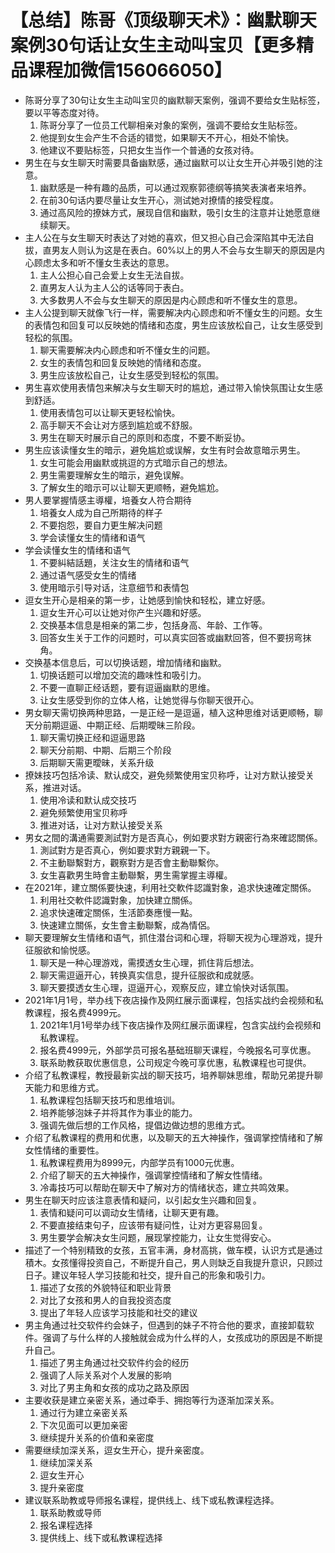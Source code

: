 # 【总结】陈哥《顶级聊天术》：幽默聊天案例30句话让女生主动叫宝贝【更多精品课程加微信156066050】

-   陈哥分享了30句让女生主动叫宝贝的幽默聊天案例，强调不要给女生贴标签，要以平等态度对待。
    1.  陈哥分享了一位员工代聊相亲对象的案例，强调不要给女生贴标签。
    2.  他提到女生会产生不合适的错觉，如果聊天不开心，相处不愉快。
    3.  他建议不要贴标签，只把女生当作一个普通的女孩对待。
-   男生在与女生聊天时需要具备幽默感，通过幽默可以让女生开心并吸引她的注意。
    1.  幽默感是一种有趣的品质，可以通过观察郭德纲等搞笑表演者来培养。
    2.  在前30句话内要尽量让女生开心，测试她对撩情的接受程度。
    3.  通过高风险的撩妹方式，展现自信和幽默，吸引女生的注意并让她愿意继续聊天。
-   主人公在与女生聊天时表达了对她的喜欢，但又担心自己会深陷其中无法自拔，直男友人则认为这是在表白。60%以上的男人不会与女生聊天的原因是内心顾虑太多和听不懂女生表达的意思。
    1.  主人公担心自己会爱上女生无法自拔。
    2.  直男友人认为主人公的话等同于表白。
    3.  大多数男人不会与女生聊天的原因是内心顾虑和听不懂女生的意思。
-   主人公提到聊天就像飞行一样，需要解决内心顾虑和听不懂女生的问题。女生的表情包和回复可以反映她的情绪和态度，男生应该放松自己，让女生感受到轻松的氛围。
    1.  聊天需要解决内心顾虑和听不懂女生的问题。
    2.  女生的表情包和回复反映她的情绪和态度。
    3.  男生应该放松自己，让女生感受到轻松的氛围。
-   男生喜欢使用表情包来解决与女生聊天时的尴尬，通过带入愉快氛围让女生感到舒适。
    1.  使用表情包可以让聊天更轻松愉快。
    2.  高手聊天不会让对方感到尴尬或不舒服。
    3.  男生在聊天时展示自己的原则和态度，不要不断妥协。
-   男生应该读懂女生的暗示，避免尴尬或误解，女生有时会故意暗示男生。
    1.  女生可能会用幽默或挑逗的方式暗示自己的想法。
    2.  男生需要理解女生的暗示，避免误解。
    3.  了解女生的暗示可以让聊天更顺畅，避免尴尬。
-   男人要掌握情感主導權，培養女人符合期待
    1.  培養女人成为自己所期待的样子
    2.  不要抱怨，要自力更生解决问题
    3.  学会读懂女生的情绪和语气
-   学会读懂女生的情绪和语气
    1.  不要糾結話題，关注女生的情绪和语气
    2.  通过语气感受女生的情绪
    3.  使用暗示引导对话，注意细节和表情包
-   逗女生开心是相亲的第一步，让她感到愉快和轻松，建立好感。
    1.  逗女生开心可以让她对你产生兴趣和好感。
    2.  交换基本信息是相亲的第二步，包括身高、年龄、工作等。
    3.  回答女生关于工作的问题时，可以真实回答或幽默回答，但不要拐弯抹角。
-   交换基本信息后，可以切换话题，增加情绪和幽默。
    1.  切换话题可以增加交流的趣味性和吸引力。
    2.  不要一直聊正经话题，要有逗逼幽默的思维。
    3.  让女生感受到你的立体人格，让她觉得与你聊天很开心。
-   男女聊天需切换两种思路，一是正经一是逗逼，植入这种思维对话更顺畅，聊天分前期逗逼、中期正经、后期曖昧三阶段。
    1.  聊天需切换正经和逗逼思路
    2.  聊天分前期、中期、后期三个阶段
    3.  后期聊天需更曖昧，关系升级
-   撩妹技巧包括冷读、默认成交，避免频繁使用宝贝称呼，让对方默认接受关系，推进对话。
    1.  使用冷读和默认成交技巧
    2.  避免频繁使用宝贝称呼
    3.  推进对话，让对方默认接受关系
-   男女之間的溝通需要測試對方是否真心，例如要求對方親密行為來確認關係。
    1.  測試對方是否真心，例如要求對方親親一下。
    2.  不主動聯繫對方，觀察對方是否會主動聯繫你。
    3.  女生喜歡男生時會主動聯繫，男生需掌握主導權。
-   在2021年，建立關係要快速，利用社交軟件認識對象，追求快速確定關係。
    1.  利用社交軟件認識對象，加快建立關係。
    2.  追求快速確定關係，生活節奏應慢一點。
    3.  快速建立關係，女生會主動聯繫，成為情侶。
-   聊天要理解女生情绪和语气，抓住潜台词和心理，将聊天视为心理游戏，提升征服欲和愉悦感。
    1.  聊天是一种心理游戏，需摸透女生心理，抓住背后想法。
    2.  聊天需逗逼开心，转换真实信息，提升征服欲和成就感。
    3.  聊天要摸透女生心理，逗逼开心，观察反应，建立愉快对话氛围。
-   2021年1月1号，举办线下夜店操作及网红展示面课程，包括实战约会视频和私教课程，报名费4999元。
    1.  2021年1月1号举办线下夜店操作及网红展示面课程，包含实战约会视频和私教课程。
    2.  报名费4999元，外部学员可报名基础班聊天课程，今晚报名可享优惠。
    3.  联系助教获取优惠信息，公司规定今晚可享优惠，私教课程也可提供。
-   介绍了私教课程，教授最新实战的聊天技巧，培养聊妹思维，帮助兄弟提升聊天能力和思维方式。
    1.  私教课程包括聊天技巧和思维培训。
    2.  培养能够泡妹子并将其作为事业的能力。
    3.  强调先做后想的工作风格，提倡边做边想的思维方式。
-   介绍了私教课程的费用和优惠，以及聊天的五大神操作，强调掌控情绪和了解女性情绪的重要性。
    1.  私教课程费用为8999元，内部学员有1000元优惠。
    2.  介绍了聊天的五大神操作，强调掌控情绪和了解女性情绪。
    3.  冷毒技巧可以帮助在聊天中了解对方的情绪状态，建立共鸣效果。
-   男生在聊天时应该注意表情和疑问，以引起女生兴趣和回复。
    1.  表情和疑问可以调动女生情绪，让聊天更有趣。
    2.  不要直接结束句子，应该带有疑问性，让对方更容易回复。
    3.  男生要学会解决女生问题，展现掌控能力，让女生觉得安心。
-   描述了一个特别精致的女孩，五官丰满，身材高挑，做车模，认识方式是通过積木。女孩懂得投资自己，不断提升自己，男人则缺乏自我提升意识，只顾过日子。建议年轻人学习技能和社交，提升自己的形象和吸引力。
    1.  描述了女孩的外貌特征和职业背景
    2.  对比了女孩和男人的自我投资态度
    3.  提出了年轻人应该学习技能和社交的建议
-   男主角通过社交软件约会妹子，但遇到的妹子不符合他的要求，直接卸载软件。强调了与什么样的人接触就会成为什么样的人，女孩成功的原因是不断提升自己。
    1.  描述了男主角通过社交软件约会的经历
    2.  强调了人际关系对个人发展的影响
    3.  对比了男主角和女孩的成功之路及原因
-   主要收获是建立亲密关系，通过牵手、拥抱等行为逐渐加深关系。
    1.  通过行为建立亲密关系
    2.  下次见面可以更加亲密
    3.  继续提升关系的价值和亲密度
-   需要继续加深关系，逗女生开心，提升亲密度。
    1.  继续加深关系
    2.  逗女生开心
    3.  提升亲密度
-   建议联系助教或导师报名课程，提供线上、线下或私教课程选择。
    1.  联系助教或导师
    2.  报名课程选择
    3.  提供线上、线下或私教课程选择